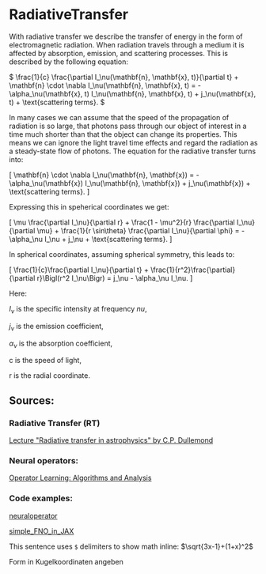 # RadiativeTransfer

With radiative transfer we describe the transfer of energy in the form of electromagnetic radiation. When radiation travels through a medium it is affected by absorption, emission, and scattering processes. This is described by the following equation:

$
\frac{1}{c} \frac{\partial I_\nu(\mathbf{n}, \mathbf{x}, t)}{\partial t} + \mathbf{n} \cdot \nabla I_\nu(\mathbf{n}, \mathbf{x}, t) = -\alpha_\nu(\mathbf{x}, t) I_\nu(\mathbf{n}, \mathbf{x}, t) + j_\nu(\mathbf{x}, t) + \text{scattering terms}.
$

In many cases we can assume that the speed of the propagation of radiation is so large, that photons pass through our object of interest in a time much shorter than that the object can change its properties. This means we can ignore the light travel time effects and regard the radiation as a steady-state flow of photons. The equation for the radiative transfer turns into:

\[
\mathbf{n} \cdot \nabla I_\nu(\mathbf{n}, \mathbf{x}) = -\alpha_\nu(\mathbf{x}) I_\nu(\mathbf{n}, \mathbf{x}) + j_\nu(\mathbf{x}) + \text{scattering terms}.
\]

Expressing this in speherical coordinates we get:

\[
\mu \frac{\partial I_\nu}{\partial r} + \frac{1 - \mu^2}{r} \frac{\partial I_\nu}{\partial \mu} + \frac{1}{r \sin\theta} \frac{\partial I_\nu}{\partial \phi} = -\alpha_\nu I_\nu + j_\nu + \text{scattering terms}.
\]

In spherical coordinates, assuming spherical symmetry, this leads to:

\[
\frac{1}{c}\frac{\partial I_\nu}{\partial t} + \frac{1}{r^2}\frac{\partial}{\partial r}\Bigl(r^2 I_\nu\Bigr) = j_\nu - \alpha_\nu I_\nu.
\]

Here:

 $I_\nu$ is the specific intensity at frequency $nu$, 

 $j_\nu$ is the emission coefficient,

 $\alpha_\nu$ is the absorption coefficient,

c is the speed of light,

r is the radial coordinate.


## Sources: 

### Radiative Transfer (RT)
[Lecture "Radiative transfer in astrophysics" by C.P. Dullemond](https://www.ita.uni-heidelberg.de/~dullemond/lectures/radtrans_2017/index.shtml?lang=en)

### Neural operators:
[Operator Learning: Algorithms and Analysis](https://arxiv.org/abs/2402.15715)

### Code examples:
[neuraloperator](https://github.com/neuraloperator/neuraloperator)

[simple_FNO_in_JAX](https://github.com/Ceyron/machine-learning-and-simulation/blob/main/english/neural_operators/simple_FNO_in_JAX.ipynb)






This sentence uses `$` delimiters to show math inline: $\sqrt{3x-1}+(1+x)^2$


Form in Kugelkoordinaten angeben


